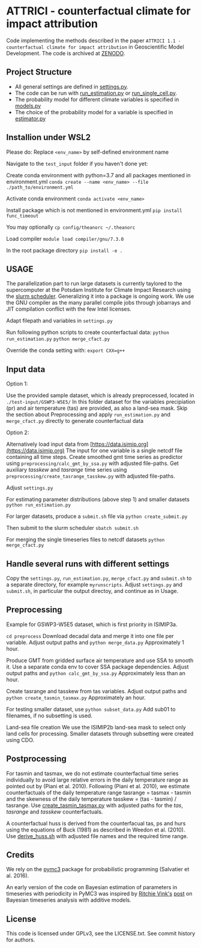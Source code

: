 
# ATTRICI - counterfactual climate for impact attribution

Code implementing the methods described in the paper `ATTRICI 1.1 - counterfactual climate for impact attribution` in Geoscientific Model Development. The code is archived at [ZENODO](https://doi.org/10.5281/zenodo.3828914).


## Project Structure
* All general settings are defined in [settings.py](settings.py).
* The code can be run with [run_estimation.py](run_estimation.py) or [run_single_cell.py](run_single_cell.py).
* The probability model for different climate variables is specified in [models.py](attrici/models.py)
* The choice of the probability model for a variable is specified in [estimator.py](attrici/estimator.py)


## Installion under WSL2

Please do:
Replace ```<env_name>``` by self-defined environment name

Navigate to the ```test_input``` folder if you haven't done yet:

Create conda environment with python=3.7 and all packages mentioned in environment.yml
`conda create --name <env_name> --file ./path_to/environment.yml`

Activate conda environment
`conda activate <env_name>`

Install package which is not mentioned in environment.yml
`pip install func_timeout`

You may optionally 
`cp config/theanorc ~/.theanorc`

Load compiler
`module load compiler/gnu/7.3.0`

In the root package directory
`pip install -e .`


## USAGE

The parallelization part to run large datasets is currently taylored to the supercomputer at the Potsdam Institute for Climate Impact Research using the [slurm scheduler](https://slurm.schedmd.com/documentation.html). Generalizing it into a package is ongoing work. We use the GNU compiler as the many parallel compile jobs through jobarrays and JIT compilation conflict with the few Intel licenses.

Adapt filepath and variables in ```settings.py```

Run following python scripts to create counterfactual data:
`python run_estimation.py`
`python merge_cfact.py`

Override the conda setting with: `export CXX=g++`


## Input data

Option 1:

Use the provided sample dataset, which is already preprocessed, located in ```./test-input/GSWP3-W5E5/``` 
In this folder dataset for the variables precipiation (pr) and air temperature (tas) are provided, as also a land-sea mask.
Skip the section about Preprocessing and apply ```run_estimation.py``` and ```merge_cfact.py``` directly to generate counterfactual data 


Option 2:

Alternatively load input data from [https://data.isimip.org](https://data.isimip.org)
The input for one variable is a single netcdf file containing all time steps. 
Create smoothed gmt time series as predictor using `preprocessing/calc_gmt_by_ssa.py` with adjusted file-paths.
Get auxiliary *tasskew* and *tasrange* time series using `preprocessing/create_tasrange_tasskew.py` with adjusted file-paths.

Adjust `settings.py`

For estimating parameter distributions (above step 1) and smaller datasets
`python run_estimation.py`

For larger datasets, produce a `submit.sh` file via
`python create_submit.py`

Then submit to the slurm scheduler
`sbatch submit.sh`

For merging the single timeseries files to netcdf datasets
`python merge_cfact.py`

## Handle several runs with different settings

Copy the `settings.py`, `run_estimation.py`, `merge_cfact.py` and `submit.sh` to a separate directory,
for example `myrunscripts`. Adjust `settings.py` and `submit.sh`, in particular the output directoy, and continue as in Usage.

## Preprocessing

Example for GSWP3-W5E5 dataset, which is first priority in ISIMIP3a.

`cd preprocess` 
Download decadal data and merge it into one file per variable.
Adjust output paths and
`python merge_data.py`
Approximately 1 hour.

Produce GMT from gridded surface air temperature and use SSA to smooth it.
Use a separate conda env to cover SSA package dependencies.
Adjust output paths and
`python calc_gmt_by_ssa.py`
Approximately less than an hour.

Create tasrange and tasskew from tas variables.
Adjust output paths and
`python create_tasmin_tasmax.py`
Approximately an hour.

For testing smaller dataset, use
`python subset_data.py`
Add sub01 to filenames, if no subsetting is used.

Land-sea file creation
We use the ISIMIP2b land-sea mask to select only land cells for processing.
Smaller datasets through subsetting were created using CDO.

## Postprocessing

For tasmin and tasmax, we do not estimate counterfactual time series individually to avoid large relative errors in the daily temperature range as pointed out by (Piani et al. 2010). Following (Piani et al. 2010), we estimate counterfactuals of the daily temperature range tasrange = tasmax - tasmin and the skewness of the daily temperature tasskew = (tas - tasmin) / tasrange. Use [create_tasmin_tasmax.py](postprocessing/create_tasmin_tasmax.py)
with adjusted paths for the _tas_, _tasrange_ and _tasskew_ counterfactuals.

A counterfactual huss is derived from the counterfacual tas, ps and hurs using the equations of Buck (1981) as described in Weedon et al. (2010). Use [derive_huss.sh](postprocessing/derive_huss.sh)
with adjusted file names and the required time range.


## Credits

We rely on the [pymc3](https://github.com/pymc-devs/pymc3) package for probabilistic programming (Salvatier et al. 2016).

An early version of the code on Bayesian estimation of parameters in timeseries with periodicity in PyMC3 was inspired by [Ritchie Vink's](https://www.ritchievink.com) [post](https://www.ritchievink.com/blog/2018/10/09/build-facebooks-prophet-in-pymc3-bayesian-time-series-analyis-with-generalized-additive-models/) on Bayesian timeseries analysis with additive models.

## License

This code is licensed under GPLv3, see the LICENSE.txt. See commit history for authors.
